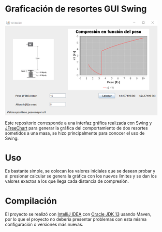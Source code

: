 # Graficación de resortes GUI Swing
![GUI](/sc/app.png)

Este repositorio corresponde a una interfaz gráfica realizada 
con Swing y [JFreeChart](https://jfree.org/jfreechart/) para 
generar la gráfica del comportamiento de dos resortes sometidos 
a una masa, se hizo principalmente para conocer el uso de Swing.

# Uso
Es bastante simple, se colocan los valores iniciales que se 
desean probar y al presionar calcular se genera la gráfica con 
los nuevos límites y se dan los valores exactos a los que llega 
cada distancia de compresión.

# Compilación
El proyecto se realizó con [IntelliJ IDEA](https://www.jetbrains.com/idea/) 
con [Oracle JDK 13](https://www.oracle.com/java/technologies/javase/jdk13-archive-downloads.html) 
usando Maven, por lo que el proyecto no debería presentar problemas 
con esta misma configuración o versiones más nuevas.
